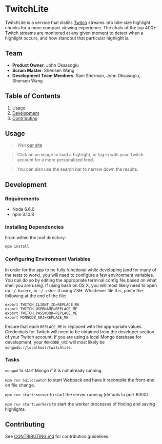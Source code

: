 # TwitchLite
TwitchLite is a service that distills [Twitch](https://twitch.tv) streams into
bite-size highlight chunks for a more compact viewing experience. The chats of the
top 400+ Twitch streams are monitored at any given moment to detect when a
highlight occurs, and how standout that particular highlight is.

## Team

  - __Product Owner__: John Oksasoglu
  - __Scrum Master__: Shensen Wang
  - __Development Team Members__: Sam Sherman, John Oksasoglu, Shensen Wang

## Table of Contents

1. [Usage](#Usage)
1. [Development](#development)
1. [Contributing](#contributing)

## Usage

> Visit [our site](twitchlite.herokuapp.com)

> Click on an image to load a highlight, or log in with your Twitch account for a more personalized feed.

> You can also use the search bar to narrow down the results.


## Development

### Requirements

- Node 6.6.0
- npm 3.10.8

### Installing Dependencies

From within the root directory:

```sh
npm install
```

### Configuring Environment Variables

In order for the app to be fully functional while developing (and for many of the tests to work),
you will need to configure a few environment variables. You can do so by editing the appropriate
terminal config file based on what shell you are using. If using bash on OS X, you will most likely
need to open up `~/.bashrc`, or `~/.zshrc` if using ZSH. Whichever file it is, paste the following
at the end of the file:

```
export TWITCH_CLIENT_ID=REPLACE_ME
export TWITCH_USERNAME=REPLACE_ME
export TWITCH_PASSWORD=REPLACE_ME
export MONGODB_URI=REPLACE_ME
```

Ensure that each `REPLACE_ME` is replaced with the appropriate values. Credentials for Twitch
will need to be obtained from the developer section of your Twitch account.
If you are using a local Mongo database for development, your `MONGODB_URI` will most likely
be `mongodb://localhost/twitchlite`.

### Tasks

`mongod` to start Mongo if it is not already running.

`npm run build:watch` to start Webpack and have it recompile the front-end on file change.

`npm run start:server` to start the server running (defauls to port 8000).

`npm run start:workers` to start the worker processes of finding and saving highlights.


## Contributing

See [CONTRIBUTING.md](CONTRIBUTING.md) for contribution guidelines.
